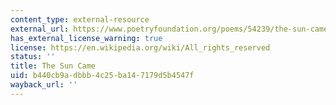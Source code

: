 ```yaml
---
content_type: external-resource
external_url: https://www.poetryfoundation.org/poems/54239/the-sun-came
has_external_license_warning: true
license: https://en.wikipedia.org/wiki/All_rights_reserved
status: ''
title: The Sun Came
uid: b440cb9a-dbbb-4c25-ba14-7179d5b4547f
wayback_url: ''
---
```

